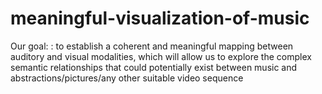 # meaningful-visualization-of-music
Our goal: : to establish a coherent and meaningful mapping between auditory and visual modalities, which will allow us to explore the complex semantic relationships that could potentially exist between music and abstractions/pictures/any other suitable video sequence
